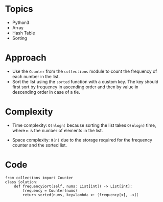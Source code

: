 # Topics
- Python3
- Array
- Hash Table
- Sorting

# Approach
- Use the `Counter` from the `collections` module to count the frequency of each number in the list.
- Sort the list using the `sorted` function with a custom key. The key should first sort by frequency in ascending order and then by value in descending order in case of a tie.
<!-- Describe your approach to solving the problem. -->

# Complexity
- Time complexity: `O(nlogn)` because sorting the list takes `O(nlogn)` time, where `n` is the number of elements in the list.
<!-- Add your time complexity here, e.g. $$O(n)$$ -->

- Space complexity: `O(n)` due to the storage required for the frequency counter and the sorted list.
<!-- Add your space complexity here, e.g. $$O(n)$$ -->

# Code
```
from collections import Counter
class Solution:
    def frequencySort(self, nums: List[int]) -> List[int]:
        frequency = Counter(nums)
        return sorted(nums, key=lambda x: (frequency[x], -x))

```